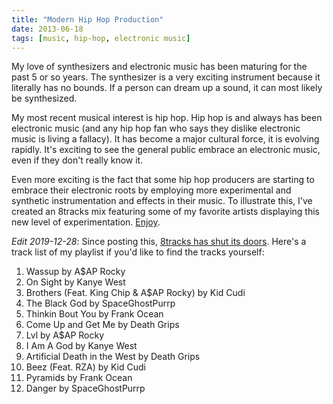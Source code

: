 ```yaml
---
title: "Modern Hip Hop Production"
date: 2013-06-18
tags: [music, hip-hop, electronic music]
---
```


My love of synthesizers and electronic music has been maturing for the past 5 or so years. The synthesizer is a very exciting instrument because it literally has no bounds. If a person can dream up a sound, it can most likely be synthesized.

My most recent musical interest is hip hop. Hip hop is and always has been electronic music (and any hip hop fan who says they dislike electronic music is living a fallacy). It has become a major cultural force, it is evolving rapidly. It's exciting to see the general public embrace an electronic music, even if they don't really know it.

Even more exciting is the fact that some hip hop producers are starting to embrace their electronic roots by employing more experimental and synthetic instrumentation and effects in their music. To illustrate this, I've created an 8tracks mix featuring some of my favorite artists displaying this new level of experimentation. [Enjoy](https://8tracks.com/hisaaac/modern-hip-hop-production).

*Edit 2019-12-28*: Since posting this, [8tracks has shut its doors](https://blog.8tracks.com/2019/12/26/to-everything-there-is-a-season/). Here's a track list of my playlist if you'd like to find the tracks yourself:

1. Wassup by A$AP Rocky
2. On Sight by Kanye West
3. Brothers (Feat. King Chip & A$AP Rocky) by Kid Cudi
4. The Black God by SpaceGhostPurrp
5. Thinkin Bout You by Frank Ocean
6. Come Up and Get Me by Death Grips
7. Lvl by A$AP Rocky
8. I Am A God by Kanye West
9. Artificial Death in the West by Death Grips
10. Beez (Feat. RZA) by Kid Cudi
11. Pyramids by Frank Ocean
12. Danger by SpaceGhostPurrp
